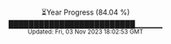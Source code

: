 <p align="center">
⏳Year Progress (84.04 %) <br>
█████████████████████████▁▁▁▁▁ <br>
<sub>Updated: Fri, 03 Nov 2023 18:02:53 GMT</sub>
</p>

